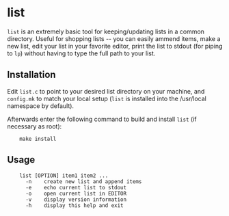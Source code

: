 list
====
`list` is an extremely basic tool for keeping/updating lists in a common
directory. Useful for shopping lists -- you can easily ammend items, make a new
list, edit your list in your favorite editor, print the list to stdout (for
piping to `lp`) without having to type the full path to your list.

Installation
------------
Edit `list.c` to point to your desired list directory on your machine, and
`config.mk` to match your local setup (`list` is installed into the /usr/local
namespace by default).

Afterwards enter the following command to build and install `list` (if
necessary as root):
        
        make install

Usage
-----
        list [OPTION] item1 item2 ...
          -n    create new list and append items
          -e    echo current list to stdout
          -o    open current list in EDITOR
          -v    display version information
          -h    display this help and exit
